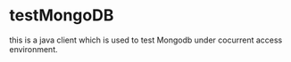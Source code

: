 testMongoDB
===========

this is a java client which is used to test Mongodb under cocurrent access environment.
